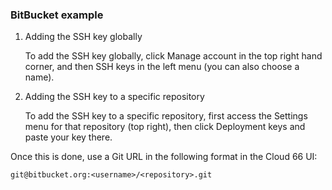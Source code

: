 <!-- usedin: [ _legacy_docker/getting-started] - post: -->


### BitBucket example

1.  Adding the SSH key globally
   
    To add the SSH key globally, click Manage account in the top right hand corner, and then SSH keys in the left menu (you can also choose a name).
2.  Adding the SSH key to a specific repository

    To add the SSH key to a specific repository, first access the Settings menu for that repository (top right), then click Deployment keys and paste your key there.

Once this is done, use a Git URL in the following format in the Cloud 66 UI:

`git@bitbucket.org:<username>/<repository>.git`
